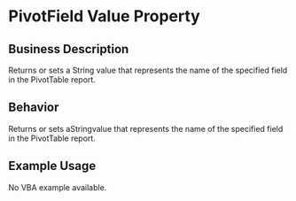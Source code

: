 # PivotField Value Property

## Business Description
Returns or sets a String value that represents the name of the specified field in the PivotTable report.

## Behavior
Returns or sets aStringvalue that represents the name of the specified field in the PivotTable report.

## Example Usage
No VBA example available.
